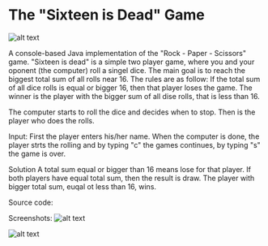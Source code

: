 # The "Sixteen is Dead" Game
![alt text](https://github.com/PepiZlatev/sixteen-is-dead/blob/master/dice.jpg?raw=true)

A console-based Java implementation of the "Rock - Paper - Scissors" game.
"Sixteen is dead" is a simple two player game, where you and your oponent (the computer) roll a singel dice. 
The main goal is to reach the biggest total sum of all rolls near 16. The rules are as follow:
If the total sum of all dice rolls is equal or bigger 16, then that player loses the game.
The winner is the player with the bigger sum of all dise rolls, that is less than 16.


The computer starts to roll the dice and decides when to stop.
Then is the player who does the rolls.

Input:
First the player enters his/her name.
When the computer is done, the player strts the rolling and by typing "c" the games continues, by typing "s" the game is over.

Solution
A total sum equal or bigger than 16 means lose for that player.
If both players have equal total sum, then the result is draw.
The player with bigger total sum, euqal ot less than 16, wins.

Source code:


Screenshots:
![alt text](https://github.com/[username]/sixteen-is-dead/blob/master/img/computer.jpg?raw=true)

![alt text](https://github.com/[username]/sixteen-is-dead/blob/master/img/player.jpg?raw=true)
